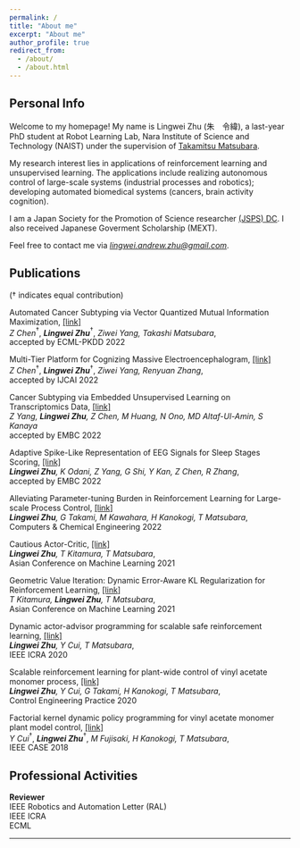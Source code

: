 ```yaml
---
permalink: /
title: "About me"
excerpt: "About me"
author_profile: true
redirect_from: 
  - /about/
  - /about.html
---
```


## Personal Info
Welcome to my homepage! My name is Lingwei Zhu (朱　令緯), a last-year PhD student at Robot Learning Lab, Nara Institute of Science and Technology (NAIST) under the supervision of [Takamitsu Matsubara](https://scholar.google.com/citations?user=RFDSj_0AAAAJ&hl=en). 

My research interest lies in applications of reinforcement learning and unsupervised learning. 
The applications include realizing autonomous control of large-scale systems (industrial processes and robotics); developing automated biomedical systems (cancers, brain activity cognition).

I am a Japan Society for the Promotion of Science researcher [(JSPS) DC](https://www.jsps.go.jp/english/e-pd/index.html). 
I also received Japanese Goverment Scholarship (MEXT).

Feel free to contact me via *lingwei.andrew.zhu@gmail.com*.


## **Publications**

($\dagger$ indicates equal contribution)


Automated Cancer Subtyping via Vector Quantized Mutual Information Maximization, [[link]](https://arxiv.org/pdf/2206.10801.pdf)\
*Z Chen*$^{\dagger}$, ***Lingwei Zhu***$^{\dagger}$, *Ziwei Yang, Takashi Matsubara*, \
accepted by ECML-PKDD 2022 


Multi-Tier Platform for Cognizing Massive Electroencephalogram, [[link]](https://arxiv.org/pdf/2204.09840.pdf)\
*Z Chen*$^{\dagger}$, ***Lingwei Zhu***$^{\dagger}$, *Ziwei Yang, Renyuan Zhang*, \
accepted by IJCAI 2022 


Cancer Subtyping via Embedded Unsupervised Learning on Transcriptomics Data, [[link]](https://arxiv.org/pdf/2204.02278.pdf)\
*Z Yang, **Lingwei Zhu**, Z Chen, M Huang, N Ono, MD Altaf-Ul-Amin, S Kanaya*\
accepted by EMBC 2022

Adaptive Spike-Like Representation of EEG Signals for Sleep Stages Scoring, [[link]](https://arxiv.org/pdf/2204.03565.pdf)\
***Lingwei Zhu**, K Odani, Z Yang, G Shi, Y Kan, Z Chen, R Zhang*,\
accepted by EMBC 2022

Alleviating Parameter-tuning Burden in Reinforcement Learning for Large-scale Process Control, [[link]](https://www.sciencedirect.com/science/article/pii/S0098135422000035)\
***Lingwei Zhu**, G Takami, M Kawahara, H Kanokogi, T Matsubara*,\
Computers & Chemical Engineering 2022

Cautious Actor-Critic, [[link]](https://proceedings.mlr.press/v157/zhu21a/zhu21a.pdf)\
***Lingwei Zhu**, T Kitamura, T Matsubara*,\
Asian Conference on Machine Learning 2021

Geometric Value Iteration: Dynamic Error-Aware KL Regularization for Reinforcement Learning, [[link]](https://proceedings.mlr.press/v157/kitamura21a/kitamura21a.pdf)\
*T Kitamura, **Lingwei Zhu**, T Matsubara*,\
Asian Conference on Machine Learning 2021

Dynamic actor-advisor programming for scalable safe reinforcement learning, [[link]](https://ieeexplore.ieee.org/abstract/document/9197200)\
***Lingwei Zhu**, Y Cui, T Matsubara*,\
IEEE ICRA 2020

Scalable reinforcement learning for plant-wide control of vinyl acetate monomer process, [[link]](https://www.sciencedirect.com/science/article/pii/S0967066120300186)\
***Lingwei Zhu**, Y Cui, G Takami, H Kanokogi, T Matsubara*,\
Control Engineering Practice 2020

Factorial kernel dynamic policy programming for vinyl acetate monomer plant model control, [[link]](https://www.researchgate.net/profile/Yunduan-Cui/publication/327294861_Factorial_Kernel_Dynamic_Policy_Programming_for_Vinyl_Acetate_Monomer_Plant_Model_Control/links/5b8739c7299bf1d5a73117e4/Factorial-Kernel-Dynamic-Policy-Programming-for-Vinyl-Acetate-Monomer-Plant-Model-Control.pdf)\
*Y Cui*$^{\dagger}$, ***Lingwei Zhu***$^{\dagger}$, *M Fujisaki, H Kanokogi, T Matsubara*,\
IEEE CASE 2018


## Professional Activities

**Reviewer**\
IEEE Robotics and Automation Letter (RAL)\
IEEE ICRA\
ECML

****
